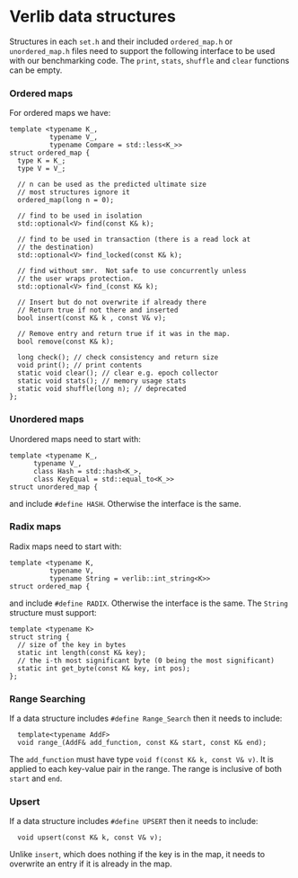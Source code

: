# Verlib data structures

Structures in each `set.h` and their included `ordered_map.h` or
`unordered_map.h` files need to support the following interface to be
used with our benchmarking code.  The `print`, `stats`, `shuffle` and
`clear` functions can be empty.

### Ordered maps

For ordered maps we have:

```
template <typename K_,
          typename V_,
          typename Compare = std::less<K_>>
struct ordered_map {
  type K = K_;
  type V = V_;

  // n can be used as the predicted ultimate size
  // most structures ignore it
  ordered_map(long n = 0);

  // find to be used in isolation
  std::optional<V> find(const K& k);

  // find to be used in transaction (there is a read lock at
  // the destination)
  std::optional<V> find_locked(const K& k);

  // find without smr.  Not safe to use concurrently unless
  // the user wraps protection.
  std::optional<V> find_(const K& k);

  // Insert but do not overwrite if already there
  // Return true if not there and inserted
  bool insert(const K& k , const V& v);

  // Remove entry and return true if it was in the map.
  bool remove(const K& k);

  long check(); // check consistency and return size
  void print(); // print contents
  static void clear(); // clear e.g. epoch collector
  static void stats(); // memory usage stats
  static void shuffle(long n); // deprecated
};
```

### Unordered maps

Unordered maps need to start with:

```
template <typename K_,
	  typename V_,
	  class Hash = std::hash<K_>,
	  class KeyEqual = std::equal_to<K_>>
struct unordered_map {
```

and include `#define HASH`.  Otherwise the interface is the same.

### Radix maps

Radix maps need to start with:

```
template <typename K,
          typename V,
          typename String = verlib::int_string<K>>
struct ordered_map {
```

and include `#define RADIX`.  Otherwise the interface is the same.
The `String` structure must support:

```
template <typename K>
struct string {
  // size of the key in bytes
  static int length(const K& key); 
  // the i-th most significant byte (0 being the most significant)
  static int get_byte(const K& key, int pos); 
};
```

### Range Searching

If a data structure includes `#define Range_Search` then
it needs to include:

```
  template<typename AddF>
  void range_(AddF& add_function, const K& start, const K& end);
```

The `add_function` must have type `void f(const K& k, const V& v)`.
It is applied to each key-value pair in the range.   The range
is inclusive of both `start` and `end`.

### Upsert

If a data structure includes `#define UPSERT` then
it needs to include:

```
  void upsert(const K& k, const V& v);
```

Unlike `insert`, which does nothing if the key is in the map, it needs
to overwrite an entry if it is already in the map.
